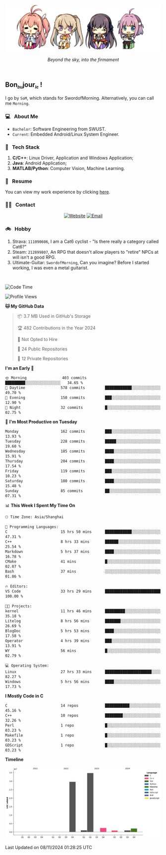 <img src="./pic/Aokana.png">
<p align="center"><em>Beyond the sky, into the firmament</em></p>

<br/>

## Bon<sub><em><font size=2>bu</font></em></sub>jour<sub><em><font size=2>le</font></em></sub> !

I go by `SoM`, which stands for SwordofMorning. Alternatively, you can call me `Morning`.

### 💻 &nbsp; About Me

- `Bachelor`: Software Engineering from SWUST.
- `Current`: Embedded Android/Linux System Engineer.

### 🔧 &nbsp; Tech Stack

1. **C/C++**: Linux Driver, Application and Windows Application;
2. **Java**: Android Application;
3. **MATLAB/Python**: Computer Vision, Machine Learning.

### 📝 &nbsp; Resume

You can view my work experience by clicking <a href="https://swordofmorning.com/index.php/contact/">here</a>.

### 🤝🏻 &nbsp; Contact

<p align="center">
<a href="https://swordofmorning.com/"><img alt="Website" src="https://img.shields.io/badge/Website-swordofmorning.com-blue?style=flat-square&logo=google-chrome"></a>
<a href="mailto:master@xiaojintao.email
"><img alt="Email" src="https://img.shields.io/badge/Email-master@xiaojintao.email-blue?style=flat-square&logo=gmail"></a>
</p>

### 🚲 &nbsp; Hobby

1. Strava: `111090606`, I am a Cat6 cyclist - "Is there really a category called Cat6?"
2. Steam: `212899807`, An RPG that doesn't allow players to "retire" NPCs at will isn't a good RPG.
3. Ultimate-Guitar: `SwordofMorning`, Can you imagine? Before I started working, I was even a metal guitarist.

<br/>

<!--START_SECTION:waka-->
![Code Time](http://img.shields.io/badge/Code%20Time-314%20hrs%2014%20mins-blue)

![Profile Views](http://img.shields.io/badge/Profile%20Views-0-blue)

**🐱 My GitHub Data** 

> 📦 3.7 MB Used in GitHub's Storage 
 > 
> 🏆 482 Contributions in the Year 2024
 > 
> 🚫 Not Opted to Hire
 > 
> 📜 24 Public Repositories 
 > 
> 🔑 12 Private Repositories 
 > 
**I'm an Early 🐤** 

```text
🌞 Morning                403 commits         █████████░░░░░░░░░░░░░░░░   34.65 % 
🌆 Daytime                578 commits         ████████████░░░░░░░░░░░░░   49.70 % 
🌃 Evening                150 commits         ███░░░░░░░░░░░░░░░░░░░░░░   12.90 % 
🌙 Night                  32 commits          █░░░░░░░░░░░░░░░░░░░░░░░░   02.75 % 
```
📅 **I'm Most Productive on Tuesday** 

```text
Monday                   162 commits         ███░░░░░░░░░░░░░░░░░░░░░░   13.93 % 
Tuesday                  228 commits         █████░░░░░░░░░░░░░░░░░░░░   19.60 % 
Wednesday                185 commits         ████░░░░░░░░░░░░░░░░░░░░░   15.91 % 
Thursday                 204 commits         ████░░░░░░░░░░░░░░░░░░░░░   17.54 % 
Friday                   119 commits         ███░░░░░░░░░░░░░░░░░░░░░░   10.23 % 
Saturday                 180 commits         ████░░░░░░░░░░░░░░░░░░░░░   15.48 % 
Sunday                   85 commits          ██░░░░░░░░░░░░░░░░░░░░░░░   07.31 % 
```


📊 **This Week I Spent My Time On** 

```text
🕑︎ Time Zone: Asia/Shanghai

💬 Programming Languages: 
C                        15 hrs 50 mins      ████████████░░░░░░░░░░░░░   47.31 % 
C++                      8 hrs 33 mins       ██████░░░░░░░░░░░░░░░░░░░   25.54 % 
Markdown                 5 hrs 37 mins       ████░░░░░░░░░░░░░░░░░░░░░   16.78 % 
CMake                    41 mins             █░░░░░░░░░░░░░░░░░░░░░░░░   02.07 % 
Bash                     37 mins             ░░░░░░░░░░░░░░░░░░░░░░░░░   01.86 % 

🔥 Editors: 
VS Code                  33 hrs 29 mins      █████████████████████████   100.00 % 

🐱‍💻 Projects: 
kernel                   11 hrs 46 mins      █████████░░░░░░░░░░░░░░░░   35.18 % 
Litelog                  8 hrs 56 mins       ███████░░░░░░░░░░░░░░░░░░   26.69 % 
BlogDoc                  5 hrs 53 mins       ████░░░░░░░░░░░░░░░░░░░░░   17.58 % 
Operator                 4 hrs 39 mins       ███░░░░░░░░░░░░░░░░░░░░░░   13.91 % 
WY                       56 mins             █░░░░░░░░░░░░░░░░░░░░░░░░   02.79 % 

💻 Operating System: 
Linux                    27 hrs 33 mins      █████████████████████░░░░   82.27 % 
Windows                  5 hrs 56 mins       ████░░░░░░░░░░░░░░░░░░░░░   17.73 % 
```

**I Mostly Code in C** 

```text
C                        14 repos            ███████████░░░░░░░░░░░░░░   45.16 % 
C++                      10 repos            ████████░░░░░░░░░░░░░░░░░   32.26 % 
Perl                     1 repo              █░░░░░░░░░░░░░░░░░░░░░░░░   03.23 % 
Makefile                 1 repo              █░░░░░░░░░░░░░░░░░░░░░░░░   03.23 % 
GDScript                 1 repo              █░░░░░░░░░░░░░░░░░░░░░░░░   03.23 % 
```



**Timeline**

![Lines of Code chart](https://raw.githubusercontent.com/SwordofMorning/SwordofMorning/main/assets/bar_graph.png)


 Last Updated on 08/11/2024 01:28:25 UTC
<!--END_SECTION:waka-->
